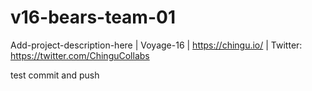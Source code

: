 # v16-bears-team-01

Add-project-description-here | Voyage-16 | https://chingu.io/ | Twitter: https://twitter.com/ChinguCollabs

test commit and push
